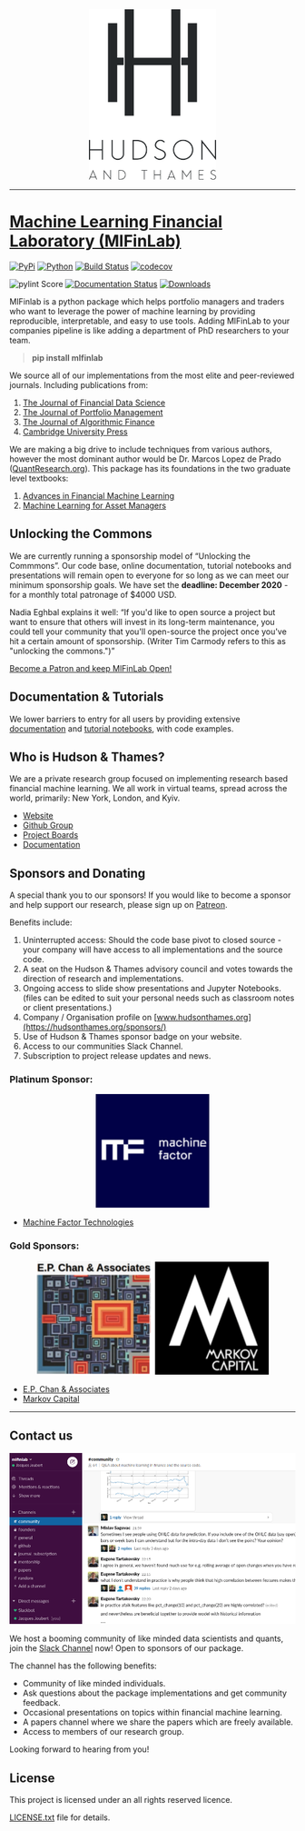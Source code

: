 <div align="center">
   <a href="https://hudsonthames.org/">
   <img src="https://raw.githubusercontent.com/hudson-and-thames/mlfinlab/master/.github/logo/hudson_and_thames_logo.png" height="300"><br>
</div>


-----------------
# Machine Learning Financial Laboratory (MlFinLab)
[![PyPi](https://img.shields.io/pypi/v/mlfinlab.svg)]((https://pypi.org/project/mlfinlab/))
[![Python](https://img.shields.io/pypi/pyversions/mlfinlab.svg)]((https://pypi.org/project/mlfinlab/))
[![Build Status](https://travis-ci.com/hudson-and-thames/mlfinlab.svg?branch=master)](https://travis-ci.com/hudson-and-thames/mlfinlab)
[![codecov](https://codecov.io/gh/hudson-and-thames/mlfinlab/branch/master/graph/badge.svg)](https://codecov.io/gh/hudson-and-thames/mlfinlab)

![pylint Score](https://mperlet.github.io/pybadge/badges/10.svg)
[![Documentation Status](https://readthedocs.org/projects/mlfinlab/badge/?version=latest)](https://mlfinlab.readthedocs.io/en/latest/?badge=latest)
[![Downloads](https://img.shields.io/pypi/dm/mlfinlab.svg)]((https://pypi.org/project/mlfinlab/))

MlFinlab is a python package which helps portfolio managers and traders who want to leverage the power of machine learning by providing reproducible, interpretable, and easy to use tools. 
Adding MlFinLab to your companies pipeline is like adding a department of PhD researchers to your team.

> **pip install mlfinlab**

We source all of our implementations from the most elite and peer-reviewed journals. Including publications from: 
1. [The Journal of Financial Data Science](https://jfds.pm-research.com/)
2. [The Journal of Portfolio Management](https://jpm.pm-research.com/)
3. [The Journal of Algorithmic Finance](http://www.algorithmicfinance.org/)
4. [Cambridge University Press](https://www.cambridge.org/)

We are making a big drive to include techniques from various authors, however the most dominant author would be Dr. Marcos Lopez de Prado ([QuantResearch.org](http://www.quantresearch.org/)).
This package has its foundations in the two graduate level textbooks: 
1. [Advances in Financial Machine Learning](https://www.amazon.co.uk/Advances-Financial-Machine-Learning-Marcos/dp/1119482089)
2. [Machine Learning for Asset Managers](https://www.cambridge.org/core/books/machine-learning-for-asset-managers/6D9211305EA2E425D33A9F38D0AE3545)

## Unlocking the Commons
We are currently running a sponsorship model of “Unlocking the Commmons”. Our code base, online documentation, 
tutorial notebooks and presentations will remain open to everyone for so long as we can meet our minimum sponsorship 
goals. We have set the **deadline: December 2020** - for a monthly total patronage of $4000 USD.

Nadia Eghbal explains it well: “If you'd like to open source a project but want to ensure that others will invest in 
its long-term maintenance, you could tell your community that you'll open-source the project once you've hit a 
certain amount of sponsorship. (Writer Tim Carmody refers to this as "unlocking the commons.")”

[Become a Patron and keep MlFinLab Open!](https://www.patreon.com/HudsonThames)

## Documentation & Tutorials
We lower barriers to entry for all users by providing extensive [documentation](https://mlfinlab.readthedocs.io/en/latest/) 
and [tutorial notebooks](https://github.com/hudson-and-thames/research), with code examples.

## Who is Hudson & Thames?
We are a private research group focused on implementing research based financial machine learning. We all work in 
virtual teams, spread across the world, primarily: New York, London, and Kyiv.

* [Website](https://hudsonthames.org/)
* [Github Group](https://github.com/hudson-and-thames)
* [Project Boards](https://github.com/orgs/hudson-and-thames/projects)
* [Documentation](https://mlfinlab.readthedocs.io/en/latest/)


## Sponsors and Donating
A special thank you to our sponsors! If you would like to become a sponsor and help support our research, please sign 
up on [Patreon](https://www.patreon.com/HudsonThames).

Benefits include:
1. Uninterrupted access: Should the code base pivot to closed source - your company will have access to all 
   implementations and the source code.
2. A seat on the Hudson & Thames advisory council and votes towards the direction of research and implementations.
3. Ongoing access to slide show presentations and Jupyter Notebooks. (files can be edited to suit your personal 
   needs such as classroom notes or client presentations.)
4. Company / Organisation profile on [www.hudsonthames.org](https://hudsonthames.org/sponsors/)
5. Use of Hudson & Thames sponsor badge on your website.
6. Access to our communities Slack Channel.
7. Subscription to project release updates and news.

### Platinum Sponsor:
<div align="center">
   <a href="https://hudsonthames.org/sponsors/">
   <img src="https://raw.githubusercontent.com/hudson-and-thames/mlfinlab/master/docs/source/logo/machine-factor-technologies.png" height="200"><br>
</div>



* [Machine Factor Technologies](https://machinefactor.tech/)

### Gold Sponsors:
<div align="center">
   <a href="https://hudsonthames.org/sponsors/">
   <img src="https://raw.githubusercontent.com/hudson-and-thames/mlfinlab/master/docs/source/logo/gold_sponsors.png" height="200"><br>
</div>



* [E.P. Chan & Associates](https://www.epchan.com/)
* [Markov Capital](http://www.markovcapital.se/)

---

## Contact us

![MlFinLab Slack Channel](https://raw.githubusercontent.com/hudson-and-thames/mlfinlab/update_readme/docs/source/logo/Slack.png)

We host a booming community of like minded data scientists and quants, join the 
[Slack Channel](https://www.patreon.com/HudsonThames) now! Open to sponsors of our package. 

The channel has the following benefits: 

* Community of like minded individuals.
* Ask questions about the package implementations and get community feedback.
* Occasional presentations on topics within financial machine learning.
* A papers channel where we share the papers which are freely available.
* Access to members of our research group.
 
Looking forward to hearing from you!

## License

This project is licensed under an all rights reserved licence.

[LICENSE.txt](https://github.com/hudson-and-thames/mlfinlab/blob/master/LICENSE.txt) file for details.
